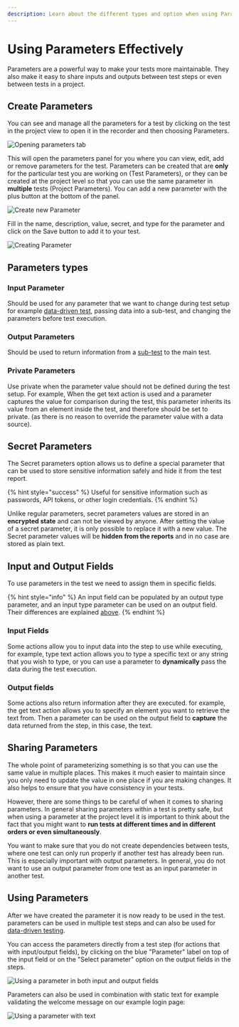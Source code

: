 ```yaml
---
description: Learn about the different types and option when using Parameters
---
```


# Using Parameters Effectively

Parameters are a powerful way to make your tests more maintainable. They also make it easy to share inputs and outputs between test steps or even between tests in a project.

## Create Parameters

You can see and manage all the parameters for a test by clicking on the test in the project view to open it in the recorder and then choosing Parameters.

![Opening parameters tab](<../../.gitbook/assets/image (456) (1).png>)

This will open the parameters panel for you where you can view, edit, add or remove parameters for the test. Parameters can be created that are **only** for the particular test you are working on (Test Parameters), or they can be created at the project level so that you can use the same parameter in **multiple** tests (Project Parameters). You can add a new parameter with the plus button at the bottom of the panel.

![Create new Parameter](<../../.gitbook/assets/image (454) (1) (1).png>)

Fill in the name, description, value, secret, and type for the parameter and click on the Save button to add it to your test.

![Creating Parameter](<../../.gitbook/assets/image (458).png>)

## Parameters types

### Input Parameter

Should be used for any parameter that we want to change during test setup for example [data-driven test](https://docs.testproject.io/schedule-and-run-tests/using-data-driven-jobs-in-testproject), passing data into a sub-test, and changing the parameters before test execution.&#x20;

### Output Parameters

Should be used to return information from a [sub-test](using-page-object-model-and-page-factory-with-testproject.md#page-object-in-recorded-tests) to the main test.

### Private Parameters

Use private when the parameter value should not be defined during the test setup. For example, When the get text action is used and a parameter captures the value for comparison during the test, this parameter inherits its value from an element inside the test, and therefore should be set to private. (as there is no reason to override the parameter value with a data source).&#x20;

## Secret Parameters

The Secret parameters option allows us to define a special parameter that can be used to store sensitive information safely and hide it from the test report.

{% hint style="success" %}
Useful for sensitive information such as passwords, API tokens, or other login credentials.
{% endhint %}

Unlike regular parameters, secret parameters values are stored in an **encrypted state** and can not be viewed by anyone. After setting the value of a secret parameter, it is only possible to replace it with a new value. The Secret parameter values will be **hidden from the reports** and in no case are stored as plain text.

## Input and Output Fields

To use parameters in the test we need to assign them in specific fields.

{% hint style="info" %}
An input field can be populated by an output type parameter, and an input type parameter can be used on an output field. Their differences are explained [above](using-parameters-effectively.md#parameters-types).
{% endhint %}

### Input Fields&#x20;

Some actions allow you to input data into the step to use while executing, for example, type text action allows you to type a specific text or any string that you wish to type, or you can use a parameter to **dynamically** pass the data during the test execution.

### Output fields

Some actions also return information after they are executed. for example, the get text action allows you to specify an element you want to retrieve the text from. Then a parameter can be used on the output field to **capture** the data returned from the step, in this case, the text.

## Sharing Parameters

The whole point of parameterizing something is so that you can use the same value in multiple places. This makes it much easier to maintain since you only need to update the value in one place if you are making changes. It also helps to ensure that you have consistency in your tests.&#x20;

However, there are some things to be careful of when it comes to sharing parameters. In general sharing parameters within a test is pretty safe, but when using a parameter at the project level it is important to think about the fact that you might want to **run tests at different times and in different orders or even simultaneously**.

You want to make sure that you do not create dependencies between tests, where one test can only run properly if another test has already been run. This is especially important with output parameters. In general, you do not want to use an output parameter from one test as an input parameter in another test.

## Using Parameters

After we have created the parameter it is now ready to be used in the test. parameters can be used in multiple test steps and can also be used for [data-driven testing](../../using-the-smart-test-recorder/using-data-driven-jobs-in-testproject.md).&#x20;

You can access the parameters directly from a test step (for actions that with input/output fields), by clicking on the blue "Parameter" label on top of the input field or on the "Select parameter" option on the output fields in the steps.

![Using a parameter in both input and output fields](<../../.gitbook/assets/image (468) (1).png>)

Parameters can also be used in combination with static text for example validating the welcome message on our example login page:&#x20;

![Using a parameter with text](<../../.gitbook/assets/image (455) (1).png>)



